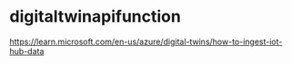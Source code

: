 # digitaltwinapifunction
https://learn.microsoft.com/en-us/azure/digital-twins/how-to-ingest-iot-hub-data
